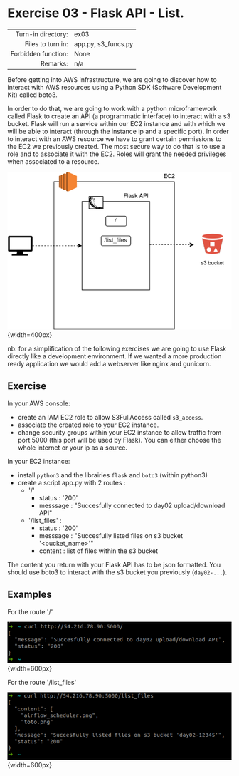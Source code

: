 # Exercise 03 - Flask API - List.

|                         |                    |
| -----------------------:| ------------------ |
|   Turn-in directory:    |  ex03              |
|   Files to turn in:     |  app.py, s3_funcs.py |
|   Forbidden function:   |  None              |
|   Remarks:              |  n/a               |

Before getting into AWS infrastructure, we are going to discover how to interact with AWS resources using a Python SDK (Software Development Kit) called boto3.

In order to do that, we are going to work with a python microframework called Flask to create an API (a programmatic interface) to interact with a s3 bucket. Flask will run a service within our EC2 instance and with which we will be able to interact (through the instance ip and a specific port). In order to interact with an AWS resource we have to grant certain permissions to the EC2 we previously created. The most secure way to do that is to use a role and to associate it with the EC2. Roles will grant the needed privileges when associated to a resource.

![Flask API](../assets/flask_api_1.png){width=400px}

nb: for a simplification of the following exercises we are going to use Flask directly like a development environment. If we wanted a more production ready application we would add a webserver like nginx and gunicorn.

## Exercise

In your AWS console:

- create an IAM EC2 role to allow S3FullAccess called `s3_access`.
- associate the created role to your EC2 instance.
- change security groups within your EC2 instance to allow traffic from port 5000 (this port will be used by Flask). You can either choose the whole internet or your ip as a source.

In your EC2 instance:

- install `python3` and the librairies `flask` and `boto3` (within python3)
- create a script app.py with 2 routes : 
    - '/'
        - status : '200'
        - messsage : "Succesfully connected to day02 upload/download API"
    - '/list_files' :
        - status : '200'
        - messsage : "Succesfully listed files on s3 bucket '\<bucket_name\>'"
        - content : list of files within the s3 bucket

The content you return with your Flask API has to be json formatted. You should use boto3 to interact with the s3 bucket you previously (`day02-...`).

## Examples

For the route '/'

![Flask root](../assets/curl_root.png){width=600px}

For the route '/list_files'

![Flask list files](../assets/curl_list_files.png){width=600px}
